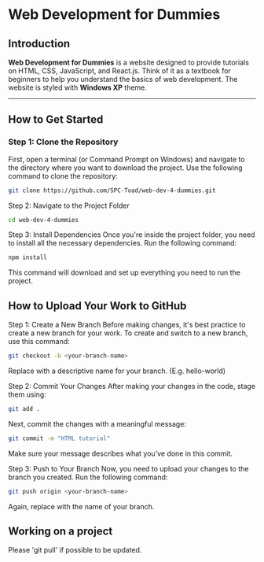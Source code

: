 # Web Development for Dummies

## Introduction

**Web Development for Dummies** is a website designed to provide tutorials on HTML, CSS, JavaScript, and React.js. Think of it as a textbook for beginners to help you understand the basics of web development. The website is styled with **Windows XP** theme.

---

## How to Get Started

### Step 1: Clone the Repository

First, open a terminal (or Command Prompt on Windows) and navigate to the directory where you want to download the project. Use the following command to clone the repository:

```bash
git clone https://github.com/SPC-Toad/web-dev-4-dummies.git
```

Step 2: Navigate to the Project Folder
```bash
cd web-dev-4-dummies
```

Step 3: Install Dependencies
Once you're inside the project folder, you need to install all the necessary dependencies. Run the following command:
```bash
npm install
```
This command will download and set up everything you need to run the project.

## How to Upload Your Work to GitHub
Step 1: Create a New Branch
Before making changes, it's best practice to create a new branch for your work. To create and switch to a new branch, use this command:
```bash
git checkout -b <your-branch-name>
```
Replace <your-branch-name> with a descriptive name for your branch. (E.g. hello-world)

Step 2: Commit Your Changes
After making your changes in the code, stage them using:
```bash
git add .
```
Next, commit the changes with a meaningful message:
```bash
git commit -m "HTML tutorial"
```
Make sure your message describes what you’ve done in this commit.

Step 3: Push to Your Branch
Now, you need to upload your changes to the branch you created. Run the following command:
```bash
git push origin <your-branch-name>
```
Again, replace <your-branch-name> with the name of your branch.

## Working on a project
Please 'git pull' if possible to be updated.